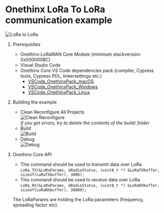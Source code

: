 # Onethinx LoRa To LoRa communication example
   
   ![LoRa to LoRa](../assets/LoRa-to-LoRa.gif?raw=true)<br/>
   

1. Prerequisites
    - Onethinx LoRaWAN Core Module (minimum stackversion: 0x000000BC)
    - Visual Studio Code
    - Onethinx Core VS Code dependencies pack (compiler, Cypress tools, Cypress PDL, linkersettings etc.)
      - [VSCode_OnethinxPack_macOS](https://github.com/onethinx/VSCode_OnethinxPack_macOS)
      - [VSCode_OnethinxPack_Windows](https://github.com/onethinx/VSCode_OnethinxPack_Windows)
      - [VSCode_OnethinxPack_Linux](https://github.com/onethinx/VSCode_OnethinxPack_Linux)

2. Building the example
   - Clean Reconfigure All Projects<br/>
   ![Clean Reconfigure](../assets/CleanReconfigure.png?raw=true)<br/>
     *if you get errors, try to delete the contents of the build/ folder*
   - Build<br/>
   ![Build](../assets/Build.png?raw=true)
   - Debug<br/>
   ![Debug](../assets/Debug.png?raw=true)
   
3. Onethinx Core API
   - This command should be used to transmit data over LoRa<br>
   `LoRa_TX(&LoRaParams, &RadioStatus, (uint8_t *) &LoRaTXbuffer, sizeof(LoRaTXbuffer), 3000);`
   - This command should be used to receive data over LoRa<br>
   `LoRa_RX(&LoRaParams, &RadioStatus, (uint8_t *) &LoRaRXbuffer, sizeof(LoRaRXbuffer), 30000);`
   
   The LoRaParams are holding the LoRa parameters (frequency, spreading factor etc).
  
